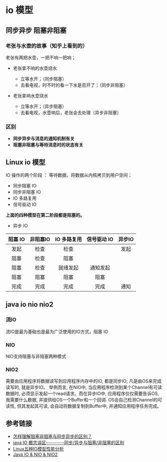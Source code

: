 # io 模型

## 同步异步 阻塞非阻塞

### 老张与水壶的故事（知乎上看到的）

老张有两把水壶，一把不响一把响；

- 老张拿不响的水壶烧水

  - 立等水开；（同步阻塞）
  - 去看电视，时不时的看一下水是否开了；（同步非阻塞）

- 老张拿响水壶烧水

  - 立等水开；（异步阻塞）
  - 去看电视，水壶响后，老张会去处理（异步非阻塞）

### 区别

- **同步异步与消息的通知机制有关**
- **阻塞非阻塞与等待消息时的状态有关**

## Linux io 模型

IO 操作的两个阶段 ： 等待数据，将数据从内核拷贝到用户空间；

- 同步阻塞 IO
- 同步非阻塞 IO
- IO 多路复用
- 信号驱动 IO

**上面的四种模型在第二阶段都是阻塞的。**

- 异步 IO

阻塞 IO | 非阻塞IO | IO 多路复用 | 信号驱动 IO | 异步IO
:---: | :---: | :-----: | :-----: | :--:
 发起   |  检查   |   检查    |         |  发起  | 第一阶段
 阻塞   |  检查   |   阻塞    |         |      |
 阻塞   |  检查   |  就绪发起   |  通知发起   |      |
 阻塞   |  阻塞   |   阻塞    |   阻塞    |      | 第二阶段
 完成   |  完成   |   完成    |   完成    |  通知  |

## java io nio nio2

### 流IO

流IO是最为基础也是最为广泛使用的IO方式，阻塞 IO

### NIO

NIO支持阻塞与非阻塞两种模式

### NIO2

需要由应用程序将数据读写到应用程序内存中的IO, 都是同步IO; 凡是由OS来完成读写的, 就是异步IO。 举例而言, 在NIO中, 当应用程序检测到某个Channel有可读数据时, 必须显示发起一个read请求。而在异步IO中, 应用程序仅仅需要告诉OS, 我需要什么数据, 并提供给OS一个Buffer和一个回调. OS会自己检测Channel的可读性, 但其发起其可读, 会自动将数据复制到Buffer中, 并通知应用程序任务完成。

## 参考链接

- [怎样理解阻塞非阻塞与同步异步的区别？](https://www.zhihu.com/question/19732473)
- [java IO 概念误区---------同步/异步与阻塞/非阻塞的区别](http://blog.csdn.net/kangojian/article/details/5710977)
- [Linux五种IO模型性能分析](http://blog.csdn.net/jay900323/article/details/18141217/)
- [Java IO & NIO & NIO2](http://www.jianshu.com/p/07d3d421a877)
